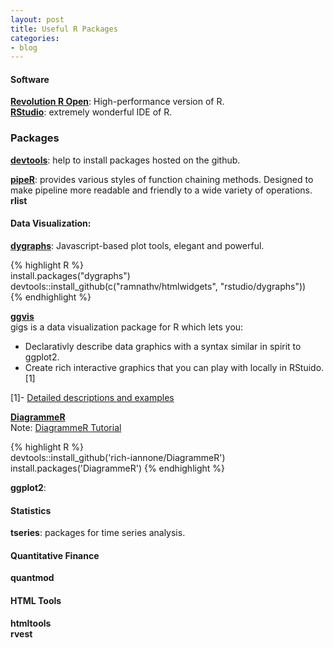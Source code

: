 ```yaml
---
layout: post
title: Useful R Packages
categories:
- blog
---
```


#### Software  
[**Revolution R Open**](http://mran.revolutionanalytics.com/documents/rro/installation/#sysreq): High-performance version of R.  
[**RStudio**](http://www.rstudio.com/products/rstudio/): extremely wonderful IDE of R.


### Packages

**[devtools](https://github.com/hadley/devtools)**: help to install packages hosted on the github. 


**[pipeR](http://renkun.me/pipeR/)**: provides various styles of function chaining methods. Designed to make pipeline more readable and friendly to a wide variety of operations.
**rlist**  



#### Data Visualization:
**[dygraphs](http://rstudio.github.io/dygraphs/)**: Javascript-based plot tools, elegant and powerful.   

{% highlight R %}  
install.packages("dygraphs")  
devtools::install_github(c("ramnathv/htmlwidgets", "rstudio/dygraphs"))  
{% endhighlight %}

**[ggvis](http://ggvis.rstudio.com)**  
gigs is a data visualization package for R which lets you:
- Declarativly describe data graphics with a syntax similar in spirit to ggplot2.  
- Create rich interactive graphics that you can play with locally in RStuido. [1]

[1]- [Detailed descriptions and examples](http://ggvis.rstudio.com)



**[DiagrammeR](http://rich-iannone.github.io/DiagrammeR/docs.html)**  
Note: [DiagrammeR Tutorial](https://github.com/rich-iannone/DiagrammeR)
  
{% highlight R %}  
devtools::install_github('rich-iannone/DiagrammeR')
install.packages('DiagrammeR') 
{% endhighlight %}
  
 
**ggplot2**:


#### Statistics 
**tseries**: packages for time series analysis.

#### Quantitative Finance  
**quantmod**  

#### HTML Tools

**htmltools**  
**rvest**

